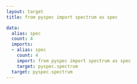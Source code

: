 ```yaml
---
layout: target
title: from pyspec import spectrum as spec

data:
  alias: spec
  count: 4
  imports:
  - alias: spec
    count: 4
    import: from pyspec import spectrum as spec
    target: pyspec.spectrum
  target: pyspec.spectrum
---
```

